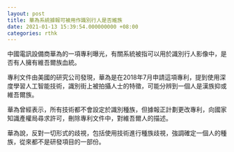 ```yaml
---
layout: post
title: 華為系統據報可被用作識別行人是否維族
date: 2021-01-13 15:39:54.000000000 +08:00
categories: rthk
---
```


中國電訊設備商華為的一項專利曝光，有關系統被指可以用於識別行人影像中，是否有人擁有維吾爾族血統。

專利文件由美國的研究公司發現，華為是在2018年7月申請這項專利，提到使用深度學習人工智能技術，識別街上被拍攝人士的特徵，可能分辨到一個人是漢族抑或維吾爾族。 

華為曾經表示，所有技術都不會設定於識別種族，但據報正計劃更改專利，向國家知識產權局尋求許可，刪除專利文件中，對維吾爾人的描述。

華為說，反對一切形式的歧視，包括使用技術進行種族歧視，強調確定一個人的種族，從來都不是研發項目的一部份。
